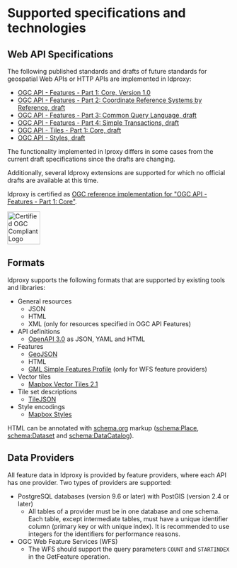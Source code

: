 # Supported specifications and technologies

## Web API Specifications

The following published standards and drafts of future standards for geospatial Web APIs or HTTP APIs are implemented in ldproxy:

* [OGC API - Features - Part 1: Core, Version 1.0](http://www.opengis.net/doc/IS/ogcapi-features-1/1.0)
* [OGC API - Features - Part 2: Coordinate Reference Systems by Reference, draft](http://docs.opengeospatial.org/DRAFTS/18-058.html)
* [OGC API - Features - Part 3: Common Query Language, draft](http://docs.opengeospatial.org/DRAFTS/19-079.html)
* [OGC API - Features - Part 4: Simple Transactions, draft](http://docs.opengeospatial.org/DRAFTS/20-002.html)
* [OGC API - Tiles - Part 1: Core, draft](https://htmlpreview.github.io/?https://github.com/opengeospatial/OGC-API-Tiles/blob/master/core/standard/OAPI_Tiles.html)
* [OGC API - Styles, draft](http://docs.opengeospatial.org/DRAFTS/20-009.html)

The functionality implemented in lproxy differs in some cases from the current draft specifications since the drafts are changing.

Additionally, several ldproxy extensions are supported for which no official drafts are available at this time.

ldproxy is certified as [OGC reference implementation for "OGC API - Features - Part 1: Core"](http://www.ogc.org/resource/products/details/?pid=1598).

<img src='https://portal.ogc.org/public_ogc/compliance/Certified_OGC_Compliant_Logo_Web.gif' alt='Certified OGC Compliant Logo' height='74' style='padding:0;margin:0;border:0;'/>

## Formats

ldproxy supports the following formats that are supported by existing tools and libraries:

* General resources
  * JSON
  * HTML
  * XML (only for resources specified in OGC API Features)
* API definitions
  * [OpenAPI 3.0](http://spec.openapis.org/oas/v3.0.3) as JSON, YAML and HTML
* Features
  * [GeoJSON](http://tools.ietf.org/rfc/rfc7946.txt)
  * HTML
  * [GML Simple Features Profile](http://portal.opengeospatial.org/files/?artifact_id=42729) (only for WFS feature providers)
* Vector tiles
  * [Mapbox Vector Tiles 2.1](https://github.com/mapbox/vector-tile-spec/tree/master/2.1)
* Tile set descriptions
  * [TileJSON](https://github.com/mapbox/tilejson-spec)
* Style encodings
  * [Mapbox Styles](https://www.mapbox.com/mapbox-gl-js/style-spec/)

HTML can be annotated with [schema.org](https://schema.org/) markup ([schema:Place](https://schema.org/Place), [schema:Dataset](https://schema.org/Dataset) and [schema:DataCatalog](https://schema.org/DataCatalog)).

## Data Providers

All feature data in ldproxy is provided by feature providers, where each API has one provider. Two types of providers are supported:

* PostgreSQL databases (version 9.6 or later) with PostGIS (version 2.4 or later)
  * All tables of a provider must be in one database and one schema. Each table, except intermediate tables, must have a unique identifier column (primary key or with unique index). It is recommended to use integers for the identifiers for performance reasons.
* OGC Web Feature Services (WFS)
  * The WFS should support the query parameters `COUNT` and `STARTINDEX` in the GetFeature operation.
